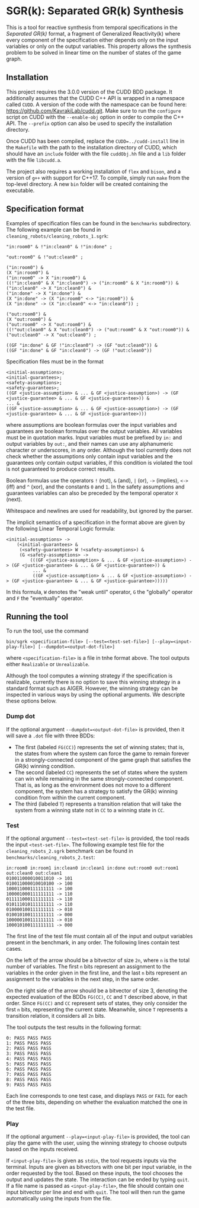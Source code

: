 # SGR(k): Separated GR(k) Synthesis

This is a tool for reactive synthesis from temporal specifications in the *Separated GR(k)* format, a fragment of Generalized Reactivity(k) where every component of the specification either depends only on the input variables or only on the output variables. This property allows the synthesis problem to be solved in linear time on the number of states of the game graph.

## Installation

This project requires the 3.0.0 version of the CUDD BDD package. It additionally assumes that the CUDD C++ API is wrapped in a namespace called ``CUDD``. A version of the code with the namespace can be found here: https://github.com/KavrakiLab/cudd.git. Make sure to run the ``configure`` script on CUDD with the ``--enable-obj`` option in order to compile the C++ API. The ``--prefix`` option can also be used to specify the installation directory.

Once CUDD has been compiled, replace the ``CUDD=../cudd-install`` line in the ``Makefile`` with the path to the installation directory of CUDD, which should have an ``include`` folder with the file ``cuddObj.hh`` file and a ``lib`` folder with the file ``libcudd.a``.

The project also requires a working installation of ``flex`` and ``bison``, and a version of ``g++`` with support for C++17. To compile, simply run ``make`` from the top-level directory. A new ``bin`` folder will be created containing the executable.

## Specification format

Examples of specification files can be found in the ``benchmarks`` subdirectory. The following example can be found in ``cleaning_robots/cleaning_robots_1.sgrk``:

```
"in:room0" & !"in:clean0" & !"in:done" ;

"out:room0" & !"out:clean0" ;

("in:room0") &
(X "in:room0") &
("in:room0" -> X "in:room0") &
((!"in:clean0" & X "in:clean0") -> ("in:room0" & X "in:room0")) &
("in:clean0" -> X "in:clean0") &
("in:done" -> X "in:done") &
(X "in:done" -> (X "in:room0" <-> "in:room0")) &
(X "in:done" -> (X "in:clean0" <-> "in:clean0")) ;

("out:room0") &
(X "out:room0") &
("out:room0" -> X "out:room0") &
((!"out:clean0" & X "out:clean0") -> ("out:room0" & X "out:room0")) &
("out:clean0" -> X "out:clean0") ;

((GF "in:done" & GF !"in:clean0") -> (GF "out:clean0")) &
((GF "in:done" & GF "in:clean0") -> (GF !"out:clean0"))
```

Specification files must be in the format

```
<initial-assumptions>;
<initial-guarantees>;
<safety-assumptions>;
<safety-guarantees>;
((GF <justice-assumption> & ... & GF <justice-assumption>) -> (GF <justice-guarantee> & ... & GF <justice-guarantee>)) &
... &
((GF <justice-assumption> & ... & GF <justice-assumption>) -> (GF <justice-guarantee> & ... & GF <justice-guarantee>)))
```

where assumptions are boolean formulas over the input variables and guarantees are boolean formulas over the output variables. All variables must be in quotation marks. Input variables must be prefixed by ``in:`` and output variables by ``out:``, and their names can use any alphanumeric character or underscores, in any order. Although the tool currently does not check whether the assumptions only contain input variables and the guarantees only contain output variables, if this condition is violated the tool is not guaranteed to produce correct results.

Boolean formulas use the operators ``!`` (not), ``&`` (and), ``|`` (or), ``->`` (implies), ``<->`` (iff) and ``^`` (xor), and the constants ``0`` and ``1``. In the safety assumptions and guarantees variables can also be preceded by the temporal operator ``X`` (next).

Whitespace and newlines are used for readability, but ignored by the parser.

The implicit semantics of a specification in the format above are given by the following Linear Temporal Logic formula:

```
<initial-assumptions> ->
    (<initial-guarantees> &
     (<safety-guarantees> W !<safety-assumptions>) &
     (G <safety-assumptions> ->
         (((GF <justice-assumption> & ... & GF <justice-assumption>) -> (GF <justice-guarantee> & ... & GF <justice-guarantee>)) &
          ... &
          ((GF <justice-assumption> & ... & GF <justice-assumption>) -> (GF <justice-guarantee> & ... & GF <justice-guarantee>)))))
```

In this formula, ``W`` denotes the "weak until" operator, ``G`` the "globally" operator and ``F`` the "eventually" operator.

## Running the tool

To run the tool, use the command

```
bin/sgrk <specification-file> [--test=<test-set-file>] [--play=<input-play-file>] [--dumpdot=<output-dot-file>]
```

where ``<specification-file>`` is a file in tnhe format above. The tool outputs either ``Realizable`` or ``Unrealizable``.

Although the tool computes a winning strategy if the specification is realizable, currently there is no option to save this winning strategy in a standard format such as AIGER. However, the winning strategy can be inspected in various ways by using the optional arguments. We descripte these options below.

### Dump dot

If the optional argument ``--dumpdot=<output-dot-file>`` is provided, then it will save a ``.dot`` file with three BDDs:

* The first (labeled ``FG(CC)``) represents the set of winning states; that is, the states from where the system can force the game to remain forever in a strongly-connected component of the game graph that satisfies the GR(k) winning condition.
* The second (labeled ``CC``) represents the set of states where the system can win while remaining in the same strongly-connected component. That is, as long as the environment does not move to a different component, the system has a strategy to satisfy the GR(k) winning condition from within the current component.
* The third (labeled ``T``) represents a transition relation that will take the system from a winning state not in ``CC`` to a winning state in ``CC``.

### Test

If the optional argument ``--test=<test-set-file>`` is provided, the tool reads the input ``<test-set-file>``. The following example test file for the ``cleaning_robots_2.sgrk`` benchmark can be found in ``benchmarks/cleaning_robots_2.test``:

```
in:room0 in:room1 in:clean0 in:clean1 in:done out:room0 out:room1 out:clean0 out:clean1
010011000010011010 -> 101
010011000010010100 -> 100
100011000111111111 -> 100
100001000111111111 -> 110
011111000111111111 -> 110
010111010111111111 -> 110
010000100111111111 -> 010
010010100111111111 -> 000
100000100111111111 -> 010
100010100111111111 -> 000
```

The first line of the test file must contain all of the input and output variables present in the benchmark, in any order. The following lines contain test cases.

On the left of the arrow should be a bitvector of size ``2n``, where ``n`` is the total number of variables. The first ``n`` bits represent an assignment to the variables in the order given in the first line, and the last ``n`` bits represent an assignment to the variables in the next step, in the same order.

On the right side of the arrow should be a bitvector of size 3, denoting the expected evaluation of the BDDs ``FG(CC)``, ``CC`` and ``T`` described above, in that order. Since ``FG(CC)`` and ``CC`` represent sets of states, they only consider the first ``n`` bits, representing the current state. Meanwhile, since ``T`` represents a transition relation, it considers all ``2n`` bits.

The tool outputs the test results in the following format:

```
0: PASS PASS PASS
1: PASS PASS PASS
2: PASS PASS PASS
3: PASS PASS PASS
4: PASS PASS PASS
5: PASS PASS PASS
6: PASS PASS PASS
7: PASS PASS PASS
8: PASS PASS PASS
9: PASS PASS PASS
```

Each line corresponds to one test case, and displays ``PASS`` or ``FAIL`` for each of the three bits, depending on whether the evaluation matched the one in the test file.

### Play

If the optional argument ``--play=<input-play-file>`` is provided, the tool can play the game with the user, using the winning strategy to choose outputs based on the inputs received.

If ``<input-play-file>`` is given as ``stdin``, the tool requests inputs via the terminal. Inputs are given as bitvectors with one bit per input variable, in the order requested by the tool. Based on these inputs, the tool chooses the output and updates the state. The interaction can be ended by typing ``quit``. If a file name is passed as ``<input-play-file>``, the file should contain one input bitvector per line and end with ``quit``. The tool will then run the game automatically using the inputs from the file.
